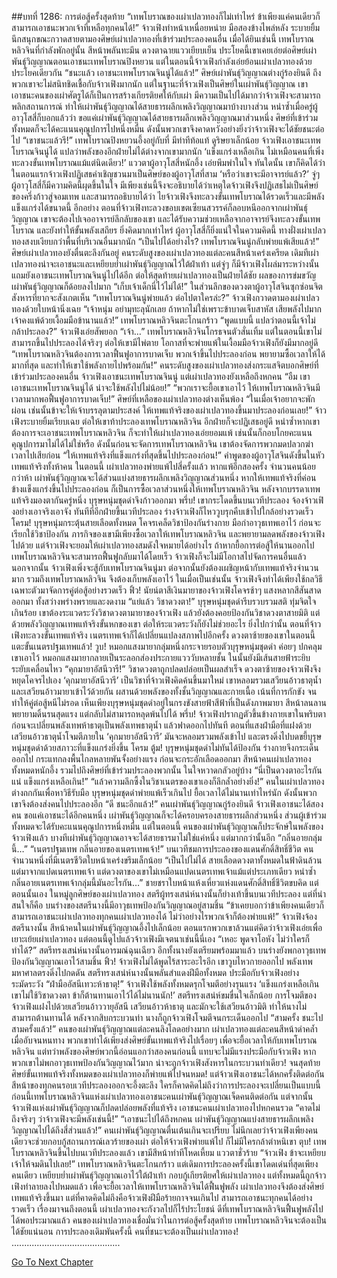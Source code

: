 ##บทที่ 1286: การต่อสู้ครั้งสุดท้าย
“เทพโบราณของเผ่าเปลวทองก็ไม่เท่าไหร่ ข้าเพียงแค่คนเดียวก็สามารถเอาชนะพวกเจ้าที่เหลือทุกคนได้!”
จ้าวเฟิงทำหน้าเหนื่อยหน่าย มือสองข้างไพล่หลัง ระบายยิ้มนึกสนุกขณะกวาดสายตามองศิษย์เผ่าเปลวทองที่เข้าร่วมประลองคนอื่น
เมื่อได้ยินเช่นนี้ เทพโบราณหลิวจินที่กำลังพักอยู่นั้น สีหน้าพลันทะมึน ดวงตาฉายแววเยียบเย็น
ประโยคนี้เขาเคยเอ่ยต่อศิษย์เผ่าพันธุ์วิญญาณตอนเอาชนะเทพโบราณปิงหยวน แต่ในตอนนี้จ้าวเฟิงกำลังเอ่ยย้อนเผ่าเปลวทองด้วยประโยคเดียวกัน
“ชนะแล้ว เอาชนะเทพโบราณจินนู่ได้แล้ว!”
ศิษย์เผ่าพันธุ์วิญญาณต่างกู่ร้องยินดี
ถึงพวกเขาจะไม่สนิทชิดเชื้อกับจ้าวเฟิงมากนัก แต่ในฐานะที่จ้าวเฟิงเป็นศิษย์ในเผ่าพันธุ์วิญญาณ เขาเอาชนะคนของเผ่าศัตรูได้ก็เป็นการสร้างเกียรติยศให้กับเผ่า
มีความเป็นไปได้มากว่าจ้าวเฟิงจะสามารถพลิกสถานการณ์ ทำให้เผ่าพันธุ์วิญญาณได้สายธารผลึกเพลิงวิญญาณมาบ้างบางส่วน
หนำซ้ำเมื่อครู่ผู้อาวุโสสี่ก็บอกแล้วว่า ขอแค่เผ่าพันธุ์วิญญาณได้สายธารผลึกเพลิงวิญญาณมาส่วนหนึ่ง ศิษย์ที่เข้าร่วมทั้งหมดก็จะได้คะแนนคุณูปการไปหนึ่งหมื่น
ดังนั้นพวกเขาจึงคาดหวังอย่างยิ่งว่าจ้าวเฟิงจะได้ชัยชนะต่อไป
“เขาชนะแล้วรึ!”
เทพโบราณปิงหยวนอึ้งอยู่กับที่ มีท่าทีท้อแท้ ดูริษยาเล็กน้อย
จ้าวเฟิงเอาชนะเทพโบราณจินนู่ได้ แปลว่าพลังของอีกฝ่ายไม่ได้ต่างจากเขามากนัก
‘แข็งแกร่งเหลือเกิน ไม่เหมือนคนที่เพิ่งทะลวงขั้นเทพโบราณแม้แต่นิดเดียว!’
แววตาผู้อาวุโสสี่หนักอึ้ง เอ่ยพึมพำในใจ
ทันใดนั้น เขาก็คิดได้ว่าในตอนแรกจ้าวเฟิงปฏิเสธคำเชิญชวนมาเป็นศิษย์ของผู้อาวุโสที่สาม
‘หรือว่าเขาจะมีอาจารย์แล้ว?’
จู่ๆ ผู้อาวุโสสี่ก็มีความคิดนี้ผุดขึ้นในใจ
มีเพียงเช่นนี้จึงจะอธิบายได้ว่าเหตุใดจ้าวเฟิงจึงปฏิเสธไม่เป็นศิษย์ของครึ่งก้าวสู่จอมเทพ
และสามารถอธิบายได้ว่า ไยจ้าวเฟิงจึงทะลวงขั้นเทพโบราณได้รวดเร็วและมีพลังแข็งแกร่งได้ขนาดนี้
อีกอย่าง ตอนที่จ้าวเฟิงทะลวงขอบเขตเซียนสวรรค์ก็ลอบหนีออกจากเผ่าพันธุ์วิญญาณ
เขาจะต้องไปเจออาจารย์ลึกลับของเขา และได้รับความช่วยเหลือจากอาจารย์จึงทะลวงขั้นเทพโบราณ และยังทำให้ขั้นพลังเสถียร
ยิ่งคิดมากเท่าไหร่ ผู้อาวุโสสี่ก็ยิ่งแน่ใจในความคิดนี้
ทางฝั่งเผ่าเปลวทองสงบเงียบกว่าพื้นที่บริเวณอื่นมากนัก
“เป็นไปได้อย่างไร? เทพโบราณจินนู่กลับพ่ายแพ้เสียแล้ว!”
ศิษย์เผ่าเปลวทองยังตื่นตะลึงกันอยู่
คนระดับสูงของเผ่าเปลวทองแต่ละคนสีหน้าเคร่งเครียด
เดิมทีเผ่าเปลวทองน่าจะเอาชนะและเหยียบย่ำเผ่าพันธุ์วิญญาณไว้ใต้ฝ่าเท้า
แต่จู่ๆ ก็มีจ้าวเฟิงโผล่มาระหว่างนั้น แถมยังเอาชนะเทพโบราณจินนู่ไปได้อีก
ต่อให้สุดท้ายเผ่าเปลวทองเป็นฝ่ายได้ชัย ผลของการข่มขวัญเผ่าพันธุ์วิญญาณก็ด้อยลงไปมาก
“เก็บเจ้าเด็กนี่ไว้ไม่ได้!”
ในส่วนลึกของดวงตาผู้อาวุโสจินซุกซ่อนจิตสังหารที่ยากจะสังเกตเห็น
“เทพโบราณจินนู่พ่ายแล้ว ต่อไปตาใครล่ะ?”
จ้าวเฟิงกวาดตามองเผ่าเปลวทองด้วยใบหน้านิ่งเฉย
“เจ้าหนุ่ม อย่ามุทะลุนักเลย ถ้าหากไม่ใช่เพราะข้าบาดเจ็บสาหัส เสียพลังไปมาก เจ้าคงแพ้ด้วยเงื้อมมือข้านานแล้ว!”
เทพโบราณหลิวจินตะโกนกร้าว
“พูดแบบนี้ แปลว่าตอนนี้เจ้าไม่กล้าประลอง?”
จ้าวเฟิงเอ่ยสัพยอก
“เจ้า…”
เทพโบราณหลิวจินโกรธจนตัวสั่นเทิ้ม
แต่ในตอนนี้เขาไม่สามารถขึ้นไปประลองได้จริงๆ
ต่อให้เขามีไพ่ตาย โอกาสที่จะพ่ายแพ้ในเงื้อมมือจ้าวเฟิงก็ยังมีมากอยู่ดี
“เทพโบราณหลิวจินต้องการเวลาฟื้นฟูอาการบาดเจ็บ พวกเจ้าขึ้นไปประลองก่อน พยายามซื้อเวลาให้ได้มากที่สุด และทำให้เขาใช้พลังกายไปพร้อมกัน!”
คนระดับสูงของเผ่าเปลวทองส่งกระแสจิตบอกศิษย์ที่เข้าร่วมประลองคนอื่น
จ้าวเฟิงเอาชนะเทพโบราณจินนู่ แต่เผ่าเปลวทองยังเหลือถึงหกคน
“อืม เขาเอาชนะเทพโบราณจินนู่ได้ น่าจะใช้พลังไปไม่น้อย!”
“พวกเราจะยื้อเขาเอาไว้ ให้เทพโบราณหลิวจินมีเวลามากพอฟื้นฟูอาการบาดเจ็บ!”
ศิษย์ที่เหลือของเผ่าเปลวทองต่างเห็นพ้อง
“ในเมื่อเจ้าอยากจะพักผ่อน เช่นนั้นข้าจะให้เจ้าบรรลุตามประสงค์ ให้เทพแท้จริงของเผ่าเปลวทองขึ้นมาประลองก่อนเลย!”
จ้าวเฟิงระบายยิ้มเรียบเฉย
ต่อให้เขาท้าประลองเทพโบราณหลิวจิน อีกฝ่ายก็จะปฏิเสธอยู่ดี
หนำซ้ำหากเขาต้องการจะเอาชนะเทพโบราณหลิวจิน ก็จะทำให้เผ่าเปลวทองเอ่ยยอมแพ้ เช่นนั้นก็กอบโกยคะแนนคุณูปการมาไม่ได้ไม่ใช่หรือ
ดังนั้นก่อนจะจัดการเทพโบราณหลิวจิน เขาต้องจัดการพวกมดปลวกฆ่าเวลาไปเสียก่อน
“ให้เทพแท้จริงที่แข็งแกร่งที่สุดขึ้นไปประลองก่อน!”
คำพูดของผู้อาวุโสจินดังขึ้นในหัวเทพแท้จริงทั้งห้าคน
ในตอนนี้ เผ่าเปลวทองพ่ายแพ้ไปสี่ครั้งแล้ว หากแพ้อีกสองครั้ง จำนวนคนน้อยกว่าห้า เผ่าพันธุ์วิญญาณจะได้ส่วนแบ่งสายธารผลึกเพลิงวิญญาณส่วนหนึ่ง
หากให้เทพแท้จริงที่ค่อนข้างแข็งแกร่งขึ้นไปประลองก่อน ก็เป็นการซื้อเวลาส่วนหนึ่งให้เทพโบราณหลิวจิน
หลังจากบรรดาเทพแท้จริงมองตากันครู่หนึ่ง บุรุษหนุ่มชุดดำจึงก้าวออกมา
พรึ่บ!
เขากระโดดขึ้นบนเวทีประลอง จ้องจ้าวเฟิงอย่างเอาจริงเอาจัง
ทันทีที่อีกฝ่ายขึ้นเวทีประลอง ร่างจ้าวเฟิงก็ไหววูบรุกคืบเข้าไปใกล้อย่างรวดเร็ว
โครม!
บุรุษหนุ่มกระตุ้นสายเลือดทั้งหมด โคจรเคล็ดวิชาป้องกันร่างกาย มือกำอาวุธเทพเอาไว้ ก่อนจะเรียกใช้วิชาป้องกัน
ภารกิจของเขามีเพียงซื้อเวลาให้เทพโบราณหลิวจิน และพยายามลดพลังของจ้าวเฟิงไปด้วย
แต่จ้าวเฟิงจะยอมให้เผ่าเปลวทองสมดังใจหมายได้อย่างไร
ถ้าหากยื้อการต่อสู้ให้นานออกไป เทพโบราณหลิวจินจะสามารถฟื้นฟูกลับมาได้โดยเร็ว จ้าวเฟิงก็จะไม่มีโอกาสไปจัดการคนอื่นแล้ว
นอกจากนั้น จ้าวเฟิงเพิ่งจะสู้กับเทพโบราณจินนู่มา ต่อจากนั้นยังต้องเผชิญหน้ากับเทพแท้จริงจำนวนมาก รวมถึงเทพโบราณหลิวจิน จึงต้องเก็บพลังเอาไว้
ในเมื่อเป็นเช่นนั้น จ้าวเฟิงจึงทำได้เพียงใช้กลวิธีเฉพาะตัวมาจัดการคู่ต่อสู้อย่างรวดเร็ว
ฟิ้ว!
นัยน์ตาสีเงินมายาของจ้าวเฟิงโคจรช้าๆ แสงหลากสีสันสาดออกมา ทั้งสว่างพร่างพรายและงดงาม
“แย่แล้ว วิชาดวงตา!”
บุรุษหนุ่มชุดดำรีบรวบรวมสติ ทุ่มจิตใจเกินร้อย
เขาต้องระแวดระวังวิชาดวงตามายาของจ้าวเฟิง แล้วยังต้องคอยป้องกันวิชาดวงตาสายมิติ
แต่ด้วยพลังวิญญาณเทพแท้จริงขั้นหกของเขา ต่อให้ระแวดระวังก็ยังไม่ช่วยอะไร
ยิ่งไปกว่านั้น ตอนที่จ้าวเฟิงทะลวงขั้นเทพแท้จริง เนตรเทพเจ้าก็ได้เปลี่ยนแปลงสภาพไปอีกครั้ง
ดวงตาซ้ายของเขาในตอนนี้แตะขั้นเนตรปฐมเทพแล้ว!
วูบ!
หมอกแสงมายากลุ่มหนึ่งกระจายรอบตัวบุรุษหนุ่มชุดดำ ค่อยๆ ปกคลุมเขาเอาไว้
หมอกแสงมายากลายเป็นระลอกส่องประกายแวววับหลายชั้น ในนั้นยังมีเส้นสายฟ้าระยิบระยับเคลื่อนไหว
“คุกมายาอัสนีวารี!”
วิชาดวงตาถูกปลดปล่อยเป็นผลสำเร็จ ดวงตาซ้ายของจ้าวเฟิงจึงหยุดโคจรไปเอง
‘คุกมายาอัสนีวารี’ เป็นวิชาที่จ้าวเฟิงคิดค้นขึ้นมาใหม่ เขาหลอมรวมเสวียนอ้าวธาตุน้ำและเสวียนอ้าวมายาเข้าไว้ด้วยกัน ผสานด้วยพลังของทั้งชั้นวิญญาณและกายเนื้อ เน้นที่การกักขัง จนทำให้คู่ต่อสู้หนีไม่รอด
เห็นเพียงบุรุษหนุ่มชุดดำอยู่ในกรงขังสายฟ้าสีฟ้าที่เป็นดังภาพมายา สีหน้าลนลาน พยายามดิ้นรนสุดแรง แต่กลับไม่สามารถหลุดพ้นไปได้
พรึ่บ!
จ้าวเฟิงปรากฏตัวขึ้นข้างกายเขาในพริบตา ก่อนจะเปลี่ยนพลังเทพห้าธาตุเป็นพลังเทพธาตุน้ำ แล้วฟาดออกไปทันที
ตอนที่แสงฝ่ามือที่แฝงด้วยเสวียนอ้าวธาตุน้ำโจมตีภายใน ‘คุกมายาอัสนีวารี’ มันจะหลอมรวมพลังเข้าไป และตรงดิ่งไปบดขยี้บุรุษหนุ่มชุดดำด้วยสภาวะที่แข็งแกร่งยิ่งขึ้น
โครม ตู้ม!
บุรุษหนุ่มชุดดำไม่ทันได้ป้องกัน ร่างกายจึงกระเด็นออกไป กระแทกลงพื้นไกลหลายพันจั้งอย่างแรง ก่อนจะกระอักเลือดออกมา
สีหน้าคนเผ่าเปลวทองทั้งหมดหนักอึ้ง รวมไปถึงศิษย์ที่เข้าร่วมประลองพวกนั้น ในใจหวาดกลัวอยู่บ้าง
“นี่เป็นดวงตาอะไรกันแน่ แข็งแกร่งเหลือเกิน!”
“แล้วความลึกซึ้งในวิชาเนตรของเขาเองก็ลึกล้ำอย่างยิ่ง!”
คนในเผ่าเปลวทองต่างถกกันเพื่อหาวิธีรับมือ
บุรุษหนุ่มชุดดำพ่ายแพ้เร็วเกินไป ยื้อเวลาได้ไม่นานเท่าไหร่นัก ดังนั้นพวกเขาจึงต้องส่งคนไปประลองอีก
“ดี ชนะอีกแล้ว!”
คนเผ่าพันธุ์วิญญาณกู่ร้องยินดี
จ้าวเฟิงเอาชนะได้สองคน ขอแค่เอาชนะได้อีกคนหนึ่ง เผ่าพันธุ์วิญญาณก็จะได้ครอบครองสายธารผลึกส่วนหนึ่ง ส่วนผู้เข้าร่วมทั้งหมดจะได้รับคะแนนคุณูปการหนึ่งหมื่น
แต่ในตอนนี้ คนของเผ่าพันธุ์วิญญาณก็ประจักษ์ในพลังของจ้าวเฟิงแล้ว
บางทีเผ่าพันธุ์วิญญาณอาจจะได้สายธารมาไม่ใช่แค่หนึ่ง แต่มากกว่านั้นอีก
“กลิ่นอายกลุ่มนี้…”
“เนตรปฐมเทพ กลิ่นอายของเนตรเทพเจ้า!”
บนเวทีชมการประลองของแดนศักดิ์สิทธิ์ชีวิต คนจำนวนหนึ่งที่มีเนตรชีวิตใบหน้าเคร่งขรึมเล็กน้อย
“เป็นไปไม่ได้ สายเลือดดวงตาทั้งหมดในฟ้าดินล้วนแต่มาจากแปดเนตรเทพเจ้า แต่ดวงตาของเขาไม่เหมือนแปดเนตรเทพเจ้าแม้แต่ประเภทเดียว หนำซ้ำกลิ่นอายเนตรเทพเจ้ากลุ่มนี้มันอะไรกัน…”
ชายชราใบหน้าแห้งเหี่ยวแห่งแดนศักดิ์สิทธิ์ชีวิตขบคิด
แต่ตอนนั้นเอง ในหมู่ลูกศิษย์ของเผ่าเปลวทอง สตรีผู้ทรงเสน่ห์นางนั้นก็ย่างเท้าขึ้นบนเวทีประลอง
แต่ที่น่าสนใจก็คือ บนร่างของสตรีนางนี้มีอาวุธเทพป้องกันวิญญาณอยู่สามชิ้น
“ข้าเคยบอกว่าข้าเพียงคนเดียวก็สามารถเอาชนะเผ่าเปลวทองทุกคนเผ่าเปลวทองได้ ไม่ว่าอย่างไรพวกเจ้าก็ต้องพ่ายแพ้!”
จ้าวเฟิงจ้องสตรีนางนั้น
สีหน้าคนในเผ่าพันธุ์วิญญาณอึ้งไปเล็กน้อย
ตอนแรกพวกเขาล้วนแต่คิดว่าจ้าวเฟิงเอ่ยเพื่อเยาะเย้ยเผ่าเปลวทอง
แต่ตอนนี้ดูไปแล้วจ้าวเฟิงมีเจตนาเช่นนี้นี่เอง
“เหอะ พูดจาโอหัง ไม่ว่าใครก็ทำได้?”
สตรีทรงเสน่ห์นางนั้นอารมณ์ฉุนเฉียว อีกทั้งนางยังเตรียมพร้อมมาแล้ว บนร่างยังพกอาวุธเทพป้องกันวิญญาณเอาไว้สามชิ้น
ฟิ้ว!
จ้าวเฟิงไม่ได้พูดไร้สาระอะไรอีก เขาวูบไหวกายออกไป พลังเทพมหาศาลตรงดิ่งไปกดดัน
สตรีทรงเสน่ห์นางนั้นพลันสำแดงฝีมือทั้งหมด ประมือกับจ้าวเฟิงอย่างระมัดระวัง
“ฝ่ามืออัสนีเทวะห้าธาตุ!”
จ้าวเฟิงใช้พลังทั้งหมดรุกโจมตีอย่างรุนแรง
‘แข็งแกร่งเหลือเกิน เขาไม่ใช้วิชาดวงตา ข้าก็ต้านทานเอาไว้ได้ไม่นานนัก!’
สตรีทรงเสน่ห์ขมขื่นใจเล็กน้อย
การโจมตีของจ้าวเฟิงแฝงไปด้วยเสวียนอ้าววายุอัสนี เสวียนอ้าวห้าธาตุ และมักจะใช้เสวียนอ้าวมิติ ทำให้นางไม่สามารถต้านทานได้
หลังจากสิบกระบวนท่า นางก็ถูกจ้าวเฟิงโจมตีจนกระเด็นออกไป
“สามครั้ง ชนะไปสามครั้งแล้ว!”
คนของเผ่าพันธุ์วิญญาณแต่ละคนลิงโลดอย่างมาก
เผ่าเปลวทองแต่ละคนสีหน้าดำคล้ำ เมื่ออับจนหนทาง พวกเขาทำได้เพียงส่งศิษย์ขั้นเทพแท้จริงไปเรื่อยๆ เพื่อจะยื้อเวลาให้กับเทพโบราณหลิวจิน
แต่ทว่าพลังของศิษย์พวกนี้อ่อนแอกว่าสองคนก่อนนี้ แทบจะไม่มีแรงประมือกับจ้าวเฟิง
หากพวกเขาไม่พกอาวุธเทพป้องกันวิญญาณไว้มาก น่าจะถูกจ้าวเฟิงสังหารในกระบวนท่าเดียว!
จนสุดท้าย ศิษย์ขั้นเทพแท้จริงทั้งหมดของเผ่าเปลวทองก็พ่ายแพ้ไปจนหมด!
แต่จ้าวเฟิงเอาชนะได้หกครั้งติดต่อกัน
สีหน้าของทุกคนรอบเวทีประลองออกจะอึ้งตะลึง
ใครก็คาดคิดไม่ถึงว่าการประลองจะเปลี่ยนเป็นแบบนี้
ก่อนนี้เทพโบราณหลิวจินแห่งเผ่าเปลวทองเอาชนะคนเผ่าพันธุ์วิญญาณเจ็ดคนติดต่อกัน
แต่จากนั้น จ้าวเฟิงแห่งเผ่าพันธุ์วิญญาณก็ปลดปล่อยพลังที่แท้จริง เอาชนะคนเผ่าเปลวทองไปหกคนรวด
“คาดไม่ถึงจริงๆ ว่าจ้าวเฟิงจะมีพลังเช่นนี้!”
“เอาชนะไปได้ถึงหกคน เผ่าพันธุ์วิญญาณแบ่งสายธารผลึกเพลิงวิญญาณไปได้ถึงสี่ส่วนแล้ว!”
คนเผ่าพันธุ์วิญญาณตื่นเต้นเกินจะเปรียบ
ไม่นึกเลยว่าจ้าวเฟิงเพียงคนเดียวจะช่วยกอบกู้สถานการณ์เลวร้ายของเผ่า
ต่อให้จ้าวเฟิงพ่ายแพ้ไป ก็ไม่มีใครกล้าตำหนิเขา
ตุบ!
เทพโบราณหลิวจินขึ้นไปบนเวทีประลองแล้ว เขามีสีหน้าท่าทีโหดเหี้ยม แววตาชั่วร้าย
“จ้าวเฟิง ข้าจะเหยียบเจ้าให้จมดินไปเลย!”
เทพโบราณหลิวจินตะโกนกร้าว
แต่เดิมการประลองครั้งนี้เขาโดดเด่นที่สุดเพียงคนเดียว เหยียบย่ำเผ่าพันธุ์วิญญาณเอาไว้ใต้ฝ่าเท้า กอบกู้เกียรติยศให้เผ่าเปลวทอง
แต่ทั้งหมดนี้ถูกจ้าวเฟิงทำลายลงไปหมดแล้ว
เพื่อจะยื้อเวลาให้เทพโบราณหลิวจินได้ฟื้นฟูพลัง เผ่าเปลวทองจึงต้องส่งศิษย์เทพแท้จริงขึ้นมา
แต่ที่คาดคิดไม่ถึงคือจ้าวเฟิงฝีมือร้ายกาจจนเกินไป สามารถเอาชนะทุกคนได้อย่างรวดเร็ว
เรื่องมาจนถึงตอนนี้ เผ่าเปลวทองจะกังวลไปก็ไร้ประโยชน์
ดีที่เทพโบราณหลิวจินฟื้นฟูพลังไปได้พอประมาณแล้ว
คนของเผ่าเปลวทองเชื่อมั่นว่าในการต่อสู้ครั้งสุดท้าย เทพโบราณหลิวจินจะต้องเป็นได้ชัยแน่นอน
การประลองเดิมพันครั้งนี้ คนที่ชนะจะต้องเป็นเผ่าเปลวทอง!
...........................................


[Go To Next Chapter]( ./143.md)
